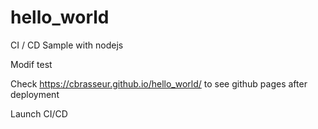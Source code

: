 # hello_world
CI / CD Sample with nodejs

Modif test

Check https://cbrasseur.github.io/hello_world/ to see github pages after deployment

Launch CI/CD
